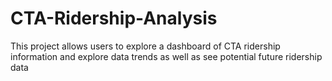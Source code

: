 # CTA-Ridership-Analysis

This project allows users to explore a dashboard of CTA ridership information and explore data trends as well as see potential future ridership data
